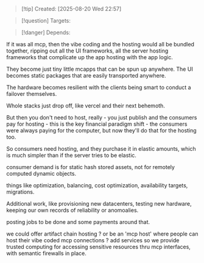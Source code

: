 
>[!tip] Created: [2025-08-20 Wed 22:57]

>[!question] Targets: 

>[!danger] Depends: 

If it was all mcp, then the vibe coding and the hosting would all be bundled together, ripping out all the UI frameworks, all the server hosting frameworks that complicate up the app hosting with the app logic.

They become just tiny little mcapps that can be spun up anywhere.  The UI becomes static packages that are easily transported anywhere.

The hardware becomes resilient with the clients being smart to conduct a failover themselves.

Whole stacks just drop off, like vercel and their next behemoth.

But then you don't need to host, really - you just publish and the consumers pay for hosting - this is the key financial paradigm shift - the consumers were always paying for the computer, but now they'll do that for the hosting too.

So consumers need hosting, and they purchase it in elastic amounts, which is much simpler than if the server tries to be elastic.

consumer demand is for static hash stored assets, not for remotely computed dynamic objects.

things like optimization, balancing, cost optimization, availability targets, migrations.

Additional work, like provisioning new datacenters, testing new hardware, keeping our own records of reliability or anomoalies.

posting jobs to be done and some payments around that.

we could offer artifact chain hosting ?
or be an 'mcp host' where people can host their vibe coded mcp connections ?
add services so we provide trusted computing for accessing sensitive resources thru mcp interfaces, with semantic firewalls in place.
